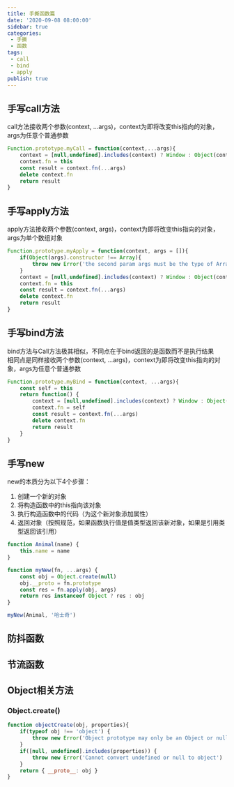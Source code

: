 ```yaml
---
title: 手撕函数篇
date: '2020-09-08 08:00:00'
sidebar: true
categories:
 - 手撕
 - 函数
tags:
 - call
 - bind
 - apply
publish: true
---
```

## 手写call方法
call方法接收两个参数(context, ...args)，context为即将改变this指向的对象，args为任意个普通参数

```javascript
Function.prototype.myCall = function(context,...args){
    context = [null,undefined].includes(context) ? Window : Object(context)
    context.fn = this
    const result = context.fn(...args)
    delete context.fn
    return result
}
```
  
## 手写apply方法
apply方法接收两个参数(context, args)，context为即将改变this指向的对象，args为单个数组对象
```javascript
Function.prototype.myApply = function(context, args = []){
    if(Object(args).constructor !== Array){
        throw new Error('the second param args must be the type of Array')
    }
    context = [null,undefined].includes(context) ? Window : Object(context)
    context.fn = this
    const result = context.fn(...args)
    delete context.fn
    return result
}
```
  
## 手写bind方法
bind方法与Call方法极其相似，不同点在于bind返回的是函数而不是执行结果  
相同点是同样接收两个参数(context, ...args)，context为即将改变this指向的对象，args为任意个普通参数
```javascript
Function.prototype.myBind = function(context, ...args){
    const self = this
    return function() {
        context = [null,undefined].includes(context) ? Window : Object(context)
        context.fn = self
        const result = context.fn(...args)
        delete context.fn
        return result
    }
}
```
  
## 手写new
new的本质分为以下4个步骤：  
1. 创建一个新的对象
2. 将构造函数中的this指向该对象
3. 执行构造函数中的代码（为这个新对象添加属性）
4. 返回对象（按照规范，如果函数执行值是值类型返回该新对象，如果是引用类型返回该引用）
```javascript
function Animal(name) {
    this.name = name
}

function myNew(fn, ...args) {
    const obj = Object.create(null)
    obj.__proto = fn.prototype
    const res = fn.apply(obj, args)
    return res instanceof Object ? res : obj
}

myNew(Animal, '哈士奇')
```

## 防抖函数

## 节流函数

## Object相关方法

### Object.create()
```javascript
function objectCreate(obj, properties){
    if(typeof obj !== 'object') {
        throw new Error('Object prototype may only be an Object or null')
    }
    if([null, undefined].includes(properties)) {
        throw new Error('Cannot convert undefined or null to object')
    }
    return { __proto__: obj }
}
```